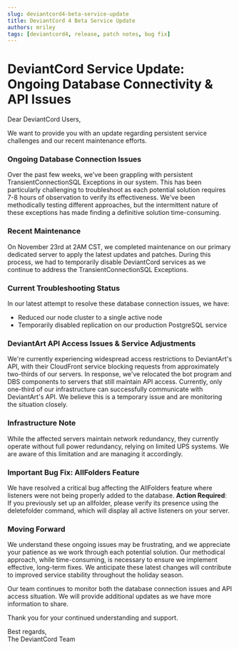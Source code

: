 ```yaml
---
slug: deviantcord4-beta-service-update
title: DeviantCord 4 Beta Service Update
authors: mriley
tags: [deviantcord4, release, patch notes, bug fix]
---
```

# DeviantCord Service Update: Ongoing Database Connectivity & API Issues

Dear DeviantCord Users,

We want to provide you with an update regarding persistent service challenges and our recent maintenance efforts.

### Ongoing Database Connection Issues
Over the past few weeks, we've been grappling with persistent TransientConnectionSQL Exceptions in our system. This has been particularly challenging to troubleshoot as each potential solution requires 7-8 hours of observation to verify its effectiveness. We've been methodically testing different approaches, but the intermittent nature of these exceptions has made finding a definitive solution time-consuming.

### Recent Maintenance
On November 23rd at 2AM CST, we completed maintenance on our primary dedicated server to apply the latest updates and patches. During this process, we had to temporarily disable DeviantCord services as we continue to address the TransientConnectionSQL Exceptions.

### Current Troubleshooting Status
In our latest attempt to resolve these database connection issues, we have:
- Reduced our node cluster to a single active node
- Temporarily disabled replication on our production PostgreSQL service

### DeviantArt API Access Issues & Service Adjustments
We're currently experiencing widespread access restrictions to DeviantArt's API, with their CloudFront service blocking requests from approximately two-thirds of our servers. In response, we've relocated the bot program and DBS components to servers that still maintain API access. Currently, only one-third of our infrastructure can successfully communicate with DeviantArt's API. We believe this is a temporary issue and are monitoring the situation closely.

### Infrastructure Note
While the affected servers maintain network redundancy, they currently operate without full power redundancy, relying on limited UPS systems. We are aware of this limitation and are managing it accordingly.

### Important Bug Fix: AllFolders Feature
We have resolved a critical bug affecting the AllFolders feature where listeners were not being properly added to the database. **Action Required**: If you previously set up an allfolder, please verify its presence using the deletefolder command, which will display all active listeners on your server.

### Moving Forward
We understand these ongoing issues may be frustrating, and we appreciate your patience as we work through each potential solution. Our methodical approach, while time-consuming, is necessary to ensure we implement effective, long-term fixes. We anticipate these latest changes will contribute to improved service stability throughout the holiday season.

Our team continues to monitor both the database connection issues and API access situation. We will provide additional updates as we have more information to share.

Thank you for your continued understanding and support.

Best regards,  
The DeviantCord Team
